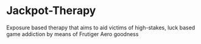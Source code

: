 # Jackpot-Therapy
Exposure based therapy that aims to aid victims of high-stakes, luck based game addiction by means of Frutiger Aero goodness
